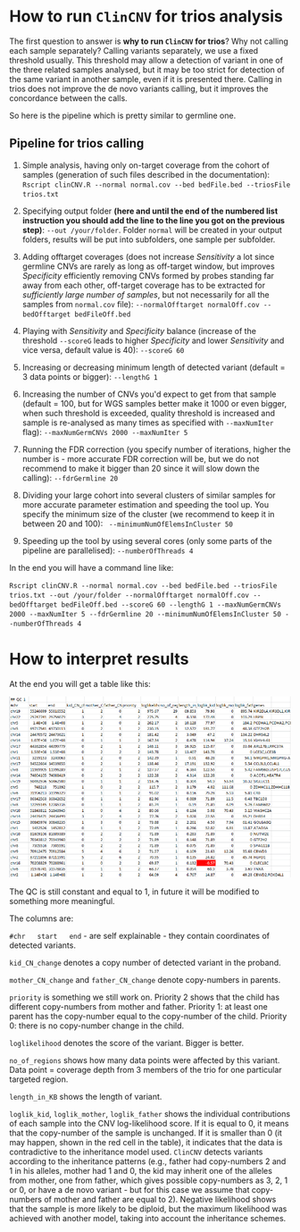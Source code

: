 # How to run `ClinCNV` for trios analysis

The first question to answer is __why to run `ClinCNV` for trios__? Why not calling each sample separately? Calling variants separately, we use a fixed threshold usually. This threshold may allow a detection of variant in one of the three related samples analysed, but it may be too strict for detection of the same variant in another sample, even if it is presented there. Calling in trios does not improve the de novo variants calling, but it improves the concordance between the calls.

So here is the pipeline which is pretty similar to germline one.

## Pipeline for trios calling

1. Simple analysis, having only on-target coverage from the cohort of samples (generation of such files described in the documentation):
`Rscript clinCNV.R --normal normal.cov --bed bedFile.bed --triosFile trios.txt`

2. Specifying output folder **(here and until the end of the numbered list instruction you should add the line to the line you got on the previous step)**:
`--out /your/folder`. Folder `normal` will be created in your output folders, results will be put into subfolders, one sample per subfolder.

3. Adding offtarget coverages (does not increase _Sensitivity_ a lot since germline CNVs are rarely as long as off-target window, but improves _Specificity_ efficiently removing CNVs formed by probes standing far away from each other, off-target coverage has to be extracted for *sufficiently large number of samples*, but not necessarily for all the samples from `normal.cov` file):
`--normalOfftarget normalOff.cov --bedOfftarget bedFileOff.bed`

4. Playing with _Sensitivity_ and _Specificity_ balance (increase of the threshold `--scoreG` leads to higher _Specificity_ and lower _Sensitivity_ and vice versa, default value is 40):
`--scoreG 60`

5. Increasing or decreasing minimum length of detected variant (default = 3 data points or bigger):
`--lengthG 1`

6. Increasing the number of CNVs you'd expect to get from that sample (default = 100, but for WGS samples better make it 1000 or even bigger, when such threshold is exceeded, quality threshold is increased and sample is re-analysed as many times as specified with `--maxNumIter` flag):
`--maxNumGermCNVs 2000 --maxNumIter 5`

7. Running the FDR correction (you specify number of iterations, higher the number is - more accurate FDR correction will be, but we do not recommend to make it bigger than 20 since it will slow down the calling):
`--fdrGermline 20`

8. Dividing your large cohort into several clusters of similar samples for more accurate parameter estimation and speeding the tool up. You specify the minimum size of the cluster (we recommend to keep it in between 20 and 100):
` --minimumNumOfElemsInCluster 50`

9. Speeding up the tool by using several cores (only some parts of the pipeline are parallelised):
`--numberOfThreads 4`

In the end you will have a command line like:

`Rscript clinCNV.R --normal normal.cov --bed bedFile.bed --triosFile trios.txt --out /your/folder --normalOfftarget normalOff.cov --bedOfftarget bedFileOff.bed --scoreG 60 --lengthG 1 --maxNumGermCNVs 2000 --maxNumIter 5 --fdrGermline 20 --minimumNumOfElemsInCluster 50 --numberOfThreads 4`



# How to interpret results

At the end you will get a table like this:

![Table with results][table_of_results]

The QC is still constant and equal to 1, in future it will be modified to something more meaningful.

The columns are:

`#chr	start	end` - are self explainable - they contain coordinates of detected variants.

`kid_CN_change` denotes a copy number of detected variant in the proband.

`mother_CN_change` and `father_CN_change` denote copy-numbers in parents.

`priority` is something we still work on. Priority 2 shows that the child has different copy-numbers from mother and father. Priority 1: at least one parent has the copy-number equal to the copy-number of the child. Priority 0: there is no copy-number change in the child.

`loglikelihood` denotes the score of the variant. Bigger is better.

`no_of_regions` shows how many data points were affected by this variant. Data point = coverage depth from 3 members of the trio for one particular targeted region.

`length_in_KB` shows the length of variant.

`loglik_kid`,  `loglik_mother`, `loglik_father` shows the individual contributions of each sample into the CNV log-likelihood score. If it is equal to 0, it means that the copy-number of the sample is unchanged. If it is smaller than 0 (it may happen, shown in the red cell in the table), it indicates that the data is contradictive to the inheritance model used. `ClinCNV` detects variants according to the inheritance patterns (e.g., father had copy-numbers 2 and 1 in his alleles, mother had 1 and 0, the kid may inherit one of the alleles from mother, one from father, which gives possible copy-numbers as 3, 2, 1 or 0, or have a de novo variant - but for this case we assume that copy-numbers of mother and father are equal to 2). Negative likelihood shows that the sample is more likely to be diploid, but the maximum likelihood was achieved with another model, taking into account the inheritance schemes.


[table_of_results]: ./images/trios_report.png "Table with results"